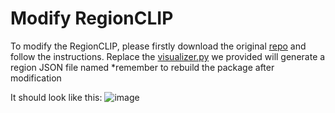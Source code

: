 # Modify RegionCLIP

To modify the RegionCLIP, please firstly download the original [repo](https://github.com/microsoft/RegionCLIP) and follow the instructions.
Replace the [visualizer.py](https://github.com/wrencanfly/masked-style-transfer/blob/main/RegionCLIP/visualizer.py) we provided will generate a region JSON file named
*remember to rebuild the package after modification

It should look like this:
![image](https://github.com/wrencanfly/masked-style-transfer/assets/56505931/1d367a7a-97b5-4b7c-b38b-1c0fb605514d)
